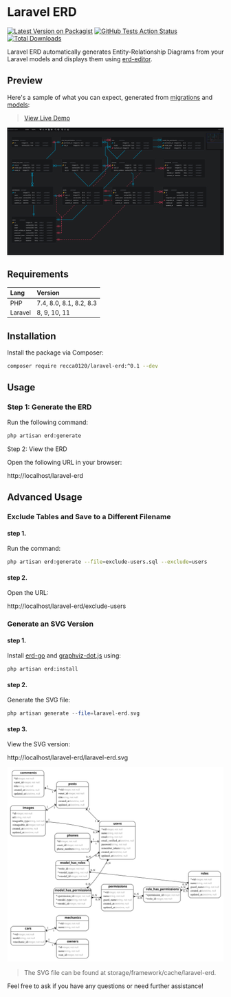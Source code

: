 # Laravel ERD

[![Latest Version on Packagist](https://img.shields.io/packagist/v/recca0120/laravel-erd.svg?style=flat-square)](https://packagist.org/packages/recca0120/laravel-erd)
[![GitHub Tests Action Status](https://img.shields.io/github/actions/workflow/status/recca0120/laravel-erd/run-tests.yml?branch=main&label=tests&style=flat-square)](https://github.com/recca0120/laravel-erd/actions?query=workflow%3Arun-tests+branch%3Amain)
[![Total Downloads](https://img.shields.io/packagist/dt/recca0120/laravel-erd.svg?style=flat-square)](https://packagist.org/packages/recca0120/laravel-erd)

Laravel ERD automatically generates Entity-Relationship Diagrams from your Laravel models and displays them
using [erd-editor](https://github.com/dineug/erd-editor).

## Preview

Here's a sample of what you can expect, generated from [migrations](database/migrations)
and [models](tests/Fixtures/Models):

> [View Live Demo](https://rawcdn.githack.com/recca0120/laravel-erd/73c9b5189b3a27ade665d70895c4acdbb39064aa/demo/index.html)

![erd-editor](demo/erd-editor.png)

## Requirements

| Lang    | Version                 |
|:--------|:------------------------|
| PHP     | 7.4, 8.0, 8.1, 8.2, 8.3 |
| Laravel | 8, 9, 10, 11            |

## Installation

Install the package via Composer:

```bash
composer require recca0120/laravel-erd:^0.1 --dev
```

## Usage

### Step 1: Generate the ERD

Run the following command:

```bash
php artisan erd:generate
```

Step 2: View the ERD

Open the following URL in your browser:

http://localhost/laravel-erd

## Advanced Usage

### Exclude Tables and Save to a Different Filename

#### step 1.

Run the command:

```bash
php artisan erd:generate --file=exclude-users.sql --exclude=users
```

#### step 2.

Open the URL:

http://localhost/laravel-erd/exclude-users

### Generate an SVG Version

#### step 1.

Install [erd-go](https://github.com/kaishuu0123/erd-go)
and [graphviz-dot.js](https://github.com/kaishuu0123/graphviz-dot.js) using:

```bash
php artisan erd:install 
```

#### step 2.

Generate the SVG file:

```php
php artisan generate --file=laravel-erd.svg
```

#### step 3.

View the SVG version:

http://localhost/laravel-erd/laravel-erd.svg

![svg](tests/Fixtures/expected_artisan.svg)

> The SVG file can be found at storage/framework/cache/laravel-erd.

Feel free to ask if you have any questions or need further assistance!
